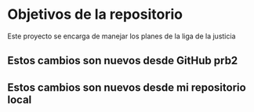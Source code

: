 # Objetivos de la repositorio

Este proyecto se encarga de manejar los planes de la liga de la justicia


## Estos cambios son nuevos desde GitHub prb2
## Estos cambios son nuevos desde mi repositorio local

